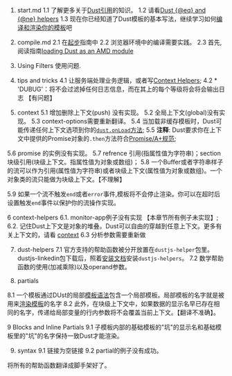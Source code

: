 1. start.md
 1.1 了解更多关于[Dust引用](http://www.dustjs.com/docs/syntax/#reference)的知识。
 1.2 请看[Dust {@eq} and {@ne} helpers](http://www.dustjs.com/guides/dust-helpers/#logic-helpers)
 1.3 现在你已经知道了Dust模板的基本写法，继续学习如何[编译和渲染你的模板](http://www.dustjs.com/guides/rendering/)吧

2. compile.md
 2.1 在[起步](http://www.dustjs.com/guides/getting-started/)指南中
 2.2 浏览器环境中的编译需要实践。
 2.3 首先,阅读指南[loading Dust as an AMD module](http://www.dustjs.com/guides/setup/#amd)


3. Using Filters 使用问题.
4. tips and tricks
4.1 让服务端处理业务逻辑，或者写[Context Helpers](http://www.dustjs.com/guides/context-helpers/);
4.2 * 'DUBUG'：将不会过滤掉任何日志信息，而在其上的每个等级将会将会输出日志 【有问题】

5. context
5.1 增加删除上下文(push) 没有实现。
5.2 全局上下文(global)没有实现。
5.3 context-options需要重新翻译。
5.4 当加载非缓存模板时，Dust可能传递任何上下文选项到你的[`dust.onLoad`方法](http://www.dustjs.com/guides/onload/);
5.5 **注释**: Dust要求你在上下文中提供的Promise对象的`.then`方法符合[Promise/A+规范](https://github.com/promises-aplus/promises-spec/blob/master/implementations.md);

5.6 promise 的实例没有实现。
5.7 refrence 引用(指属性值为字符串)；section 块级引用(块级上下文。指属性值为对象或数组)；
5.8 一个Buffer或者字符串样子的流可以作为引用(属性值为字符串)或者块级上下文(属性值为对象或数组)。一个对象类的流只能做为块级上下文。【不理解】

5.9 如果一个流不触发`end`或者`error`事件,模板将不会停止渲染。你可以在超时后设置触发`end`事件以保护你的流操作实现。


6 context-helpers
6.1. monitor-app例子没有实现 【本章节所有例子未实现】;
6.2. 记住Dust上下文是对象的堆叠。Dust可以自由的穿越到任意上下文。更多有关上下文的，请看 [context](http://www.dustjs.com/guides/contexts/)
6.3 分析参数需要重新做


7. dust-helpers
7.1 官方支持的帮助函数被分开放置在`dustjs-helper`包里。dustjs-linkedin包下载后，照着[安装文档](http://www.dustjs.com/guides/setup/)安装`dustjs-helpers`。
7.2 数学帮助函数的使用(加减乘除)以及operand参数。



8. partials

8.1 一个模板通过DUst的局部[模板语法](http://www.dustjs.com/docs/syntax/#partial)包含一个局部模板。局部模板的名字就是被用来[渲染模板](http://www.dustjs.com/guides/getting-started/#compiling-dust-templates)的名字
8.2 此外，在块级上下文中，如果数据的显示名早已存在相同的名字，传递给局部变量的行内参数将不会覆盖当前上下文。【翻译不准确】。

9 Blocks and Inline Partials
9.1 子模板内部的基础模板的"坑"的显示名和基础模板里的"坑"的名字保持一致Dust才能渲染。


9. syntax
9.1 链接为空链接
9.2 partial的例子没有成功。



将所有的帮助函数翻译成脚手架好了。
